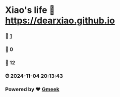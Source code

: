 # Xiao's life :link: https://dearxiao.github.io 
### :page_facing_up: [1](https://dearxiao.github.io/tag.html) 
### :speech_balloon: 0 
### :hibiscus: 12 
### :alarm_clock: 2024-11-04 20:13:43 
### Powered by :heart: [Gmeek](https://github.com/Meekdai/Gmeek)
